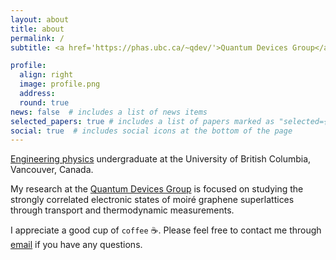 ```yaml
---
layout: about
title: about
permalink: /
subtitle: <a href='https://phas.ubc.ca/~qdev/'>Quantum Devices Group</a>, UBC, Vancouver

profile:
  align: right
  image: profile.png
  address: 
  round: true
news: false  # includes a list of news items
selected_papers: true # includes a list of papers marked as "selected={true}"
social: true  # includes social icons at the bottom of the page
---
```


[Engineering physics](https://www.engphys.ubc.ca/) undergraduate at the University of British Columbia, Vancouver, Canada. 

My research at the <a href="https://phas.ubc.ca/~qdev/">Quantum Devices Group</a> is focused on studying the strongly correlated electronic states of moiré graphene superlattices through transport and thermodynamic measurements. 
<!-- I fabricate my devices using the state-of-the-art electron beam lithography system (`JEOL JBX-8100FS`), and measure their transport properties in a `BlueFors XLD` dilution refrigerator.   -->
I appreciate a good cup of `coffee` ☕.  Please feel free to contact me through <a href="mailto:raysu@student.ubc.ca">email</a> if you have any questions. 